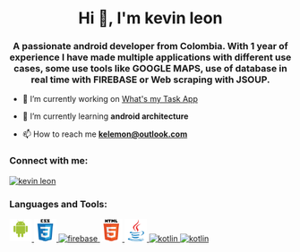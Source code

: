 <h1 align="center">Hi 👋, I'm kevin leon</h1>
<h3 align="center">A passionate android developer from Colombia. With 1 year of experience I have made multiple applications with different use cases, some use tools like GOOGLE MAPS, use of database in real time with FIREBASE or Web scraping with JSOUP.</h3>

- 🔭 I’m currently working on [What's my Task App](https://github.com/k-alex-leon/WhatsMyTask)

- 🌱 I’m currently learning **android architecture**

- 📫 How to reach me **kelemon@outlook.com**

<h3 align="left">Connect with me:</h3>
<p align="left">
<a href="https://www.linkedin.com/in/kevin-león-242891217/" target="blank"><img align="center" src="https://raw.githubusercontent.com/rahuldkjain/github-profile-readme-generator/master/src/images/icons/Social/linked-in-alt.svg" alt="kevin leon" height="30" width="40" /></a>
</p>

<h3 align="left">Languages and Tools:</h3>
<p align="left"> <a href="https://developer.android.com" target="_blank" rel="noreferrer"> <img src="https://raw.githubusercontent.com/devicons/devicon/master/icons/android/android-original-wordmark.svg" alt="android" width="40" height="40"/> </a> <a href="https://www.w3schools.com/css/" target="_blank" rel="noreferrer"> <img src="https://raw.githubusercontent.com/devicons/devicon/master/icons/css3/css3-original-wordmark.svg" alt="css3" width="40" height="40"/> </a> <a href="https://firebase.google.com/" target="_blank" rel="noreferrer"> <img src="https://www.vectorlogo.zone/logos/firebase/firebase-icon.svg" alt="firebase" width="40" height="40"/> </a> <a href="https://www.w3.org/html/" target="_blank" rel="noreferrer"> <img src="https://raw.githubusercontent.com/devicons/devicon/master/icons/html5/html5-original-wordmark.svg" alt="html5" width="40" height="40"/> </a> <a href="https://www.java.com" target="_blank" rel="noreferrer"> <img src="https://raw.githubusercontent.com/devicons/devicon/master/icons/java/java-original.svg" alt="java" width="40" height="40"/> </a> <a href="https://kotlinlang.org" target="_blank" rel="noreferrer"> <img src="https://www.vectorlogo.zone/logos/kotlinlang/kotlinlang-icon.svg" alt="kotlin" width="40" height="40"/> </a>
<a href="[https://kotlinlang.org](https://es.react.dev)" target="_blank" rel="noreferrer"> <img src="[[https://www.vectorlogo.zone/logos/kotlinlang/kotlinlang-icon.svg](https://upload.wikimedia.org/wikipedia/commons/thumb/4/47/React.svg/1200px-React.svg.png)](https://upload.wikimedia.org/wikipedia/commons/thumb/4/47/React.svg/1200px-React.svg.png)https://upload.wikimedia.org/wikipedia/commons/thumb/4/47/React.svg/1200px-React.svg.png" alt="kotlin" width="40" height="40"/> </a></p>
